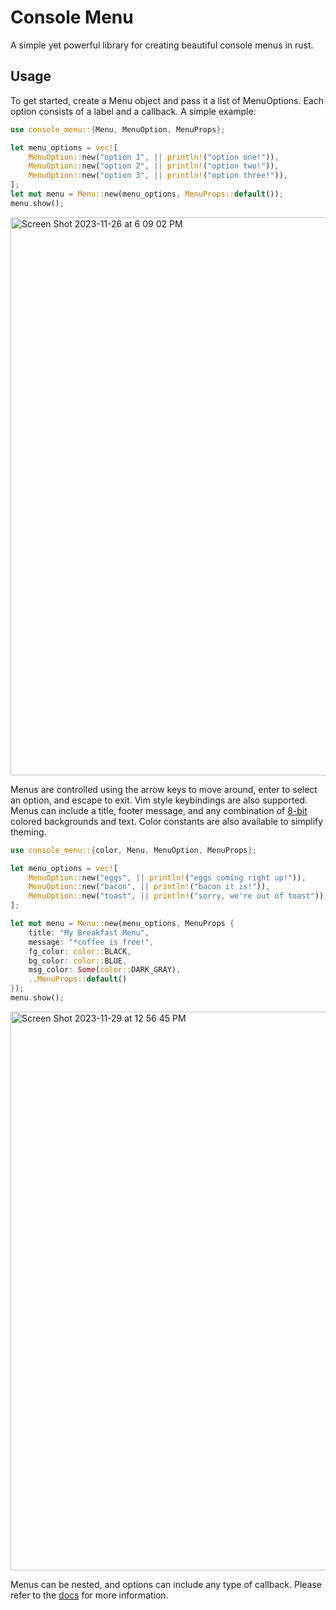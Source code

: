 # Console Menu

A simple yet powerful library for creating beautiful console menus in rust.


## Usage

To get started, create a Menu object and pass it a list of MenuOptions. Each option consists of a label and a callback. A simple example:

```rust
use console_menu::{Menu, MenuOption, MenuProps};

let menu_options = vec![
    MenuOption::new("option 1", || println!("option one!")),
    MenuOption::new("option 2", || println!("option two!")),
    MenuOption::new("option 3", || println!("option three!")),
];
let mut menu = Menu::new(menu_options, MenuProps::default());
menu.show();
```
<img width="893" alt="Screen Shot 2023-11-26 at 6 09 02 PM" src="https://github.com/Bdeering1/console-menu/assets/55864293/aab7d039-a83a-40e0-9c78-93817df0b819">

Menus are controlled using the arrow keys to move around, enter to select an option, and escape to exit. Vim style keybindings are also supported. Menus can include a title, footer message, and any combination of [8-bit](https://en.wikipedia.org/wiki/ANSI_escape_code#8-bit) colored backgrounds and text. Color constants are also available to simplify theming.

```rust
use console_menu::{color, Menu, MenuOption, MenuProps};

let menu_options = vec![
    MenuOption::new("eggs", || println!("eggs coming right up!")),
    MenuOption::new("bacon", || println!("bacon it is!")),
    MenuOption::new("toast", || println!("sorry, we're out of toast")),
];

let mut menu = Menu::new(menu_options, MenuProps {
    title: "My Breakfast Menu",
    message: "*coffee is free!",
    fg_color: color::BLACK,
    bg_color: color::BLUE,
    msg_color: Some(color::DARK_GRAY),
    ..MenuProps::default()
});
menu.show();
```
<img width="894" alt="Screen Shot 2023-11-29 at 12 56 45 PM" src="https://github.com/Bdeering1/console-menu/assets/55864293/f7e65fa2-4f9b-419f-b812-fa9ca32e46bd">

Menus can be nested, and options can include any type of callback. Please refer to the [docs](https://docs.rs/console-menu/) for more information.
